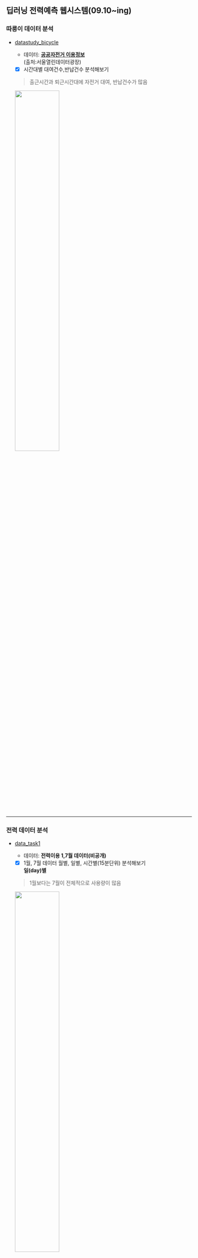 ## 딥러닝 전력예측 웹시스템(09.10~ing)   
  ### 따릉이 데이터 분석  
   - [datastudy_bicycle](https://github.com/Jimin980921/DeepLearning_websys/blob/master/datastudy_bicycle.ipynb)  
      - 데이터: __[공공자전거 이용정보](http://data.seoul.go.kr/dataList/OA-15245/F/1/datasetView.do)__   
      (출처:서울열린데이터광장)  
      
      -  [x] 시간대별 대여건수,반납건수 분석해보기  
      > 출근시간과 퇴근시간대에 자전거 대여, 반납건수가 많음  
      <img src="https://user-images.githubusercontent.com/57060127/95681212-91841400-0c19-11eb-9b68-81457d68d4ed.JPG" width=50%>
      <br>
      
   --------------------------------------------------------------------------------------------
   ### 전력 데이터 분석   
   - [data_task1](https://github.com/Jimin980921/DeepLearning_websys/blob/master/data_task1.ipynb)  
      - 데이터: __전력이용 1,7월 데이터(비공개)__    
     
      -  [x] 1월, 7월 데이터 월별, 일별, 시간별(15분단위) 분석해보기  
      __일(day)별__  
      > 1월보다는 7월이 전체적으로 사용량이 많음  
      <img src="https://user-images.githubusercontent.com/57060127/95681081-d8bdd500-0c18-11eb-9380-a979057b6a34.JPG" width=50%>  
      
      __시간(15분)별__   
      > 1월과 7월모두 아침 9시와 저녁 6시에 전력사용량 peak  
      > 새벽시간대보다 출근시간~퇴근시간대에 전력사용량이 많음   
      <img src="https://user-images.githubusercontent.com/57060127/95681080-d78ca800-0c18-11eb-8af6-cc74253fc09d.JPG" width=50%>  
      <br>
      
   - [data_task2](https://github.com/Jimin980921/DeepLearning_websys/blob/master/data_task2.ipynb)   
      -  [x] 요일별 분석해보기  
      > 일요일의 전력사용량이 상대적으로 낮은것으로보아 휴일에 전력사용량이 낮음  
      <img src="https://user-images.githubusercontent.com/57060127/95680939-0f472000-0c18-11eb-809c-296266b96c87.JPG" width=50%>
      <br>
      
   - [LSTM(ver.2)](https://github.com/Jimin980921/DeepLearning_websys/blob/master/data_task2.ipynb)  
      - 데이터: __전력이용 1,7월 데이터(비공개)__   
      
      -  [x] LSTM 분석   
      -  [x] LSTM 파라미터변경  
      -  [x] 온도요인추가하기  
      -  [x] 전력요인으로만 예측한것vs전력+온도요인예측 정확도 비교  
      
      i) optimizer= adam  
       __전력만__ 평균 오차율= 0.06  
       __전력+온도__ 평균 오차율= 0.46  
   
      ii) optimizer= RMSProp   
       __전력만__ 평균 오차율= 2.73  
       __전력+온도__ 평균 오차율= 3.33  
      > 전력만 사용했을때가 전력+온도를 함께 사용했을때보다 정확도가 높은 것을 알 수 있음  
      <br>
      
   - [LSTM(ver.4)](https://github.com/Jimin980921/DeepLearning_websys/blob/master/LSTM(ver.4).ipynb)  
      - 데이터: __전력이용 1년 데이터(비공개)__   
      
      -  [x] 전력요인으로만 예측한것vs전력+온도요인예측 정확도 비교  
      
      __전력만__ 평균절대비오차= 3.04   
      <img src="https://user-images.githubusercontent.com/57060127/102181907-b2edce80-3eee-11eb-8781-33fabfafb7b1.JPG" width=50%>
      
      __전력+온도__ 평균절대비오차= 4.54  
      <img src="https://user-images.githubusercontent.com/57060127/102181902-b1bca180-3eee-11eb-8704-5619780ad346.JPG" width=50%>
      
      > 전력만 사용했을때가 전력+온도를 함께 사용했을때보다 정확도 높은 것을 확인  
      <br>
      
   - [CNN+LSTM 하이브리드모델](https://github.com/Jimin980921/DeepLearning_websys/blob/master/CNN%2BLSTM(per_season).ipynb)  
      - 데이터: __전력이용 1년 데이터(비공개)__  
      
      -  [x] 계절성 모델  
      -  봄  
전력(2.97)            |  전력+온도(2.96)
:-------------------------:|:-------------------------:
![](https://user-images.githubusercontent.com/57060127/109316509-0b4a3080-788f-11eb-8188-6926bc517e62.png)  |  ![](https://user-images.githubusercontent.com/57060127/109316610-26b53b80-788f-11eb-9d55-35ffe772056e.png)  
<p>
  
  


   -  [LSTM 최종모델](https://github.com/Jimin980921/DeepLearning_websys/blob/master/LSTM(per_season).ipynb)  
      - 데이터: __전력이용 1년 데이터(비공개)__  
      
      -  [x] 계절성 모델   
      > 전력만 사용했을때가 전력+온도를 함께 사용했을때보다 정확도 높은 것을 확인  
      <br>
      
   - 조건별 모델 
      -  [X] 계절별(3-6월:봄, 6-8월:여름, 9-11월:가을, 12-2월:겨울)  
      -  [X] 요일별 예측모델 
      -  [X] 모델 합치기  
      <br>
      <br>
      
      ---------------------------------------------------------------------------------------------------------------
      ### Web개발실습  
   - Flask   
   설치: pip install flask (flask 웹 프레임워크 사용)    
   __anaconda prompt 관리자모드 -> 경로이동__   
      - app.py  
         python app.py 실행  
      - routing.py  
         python routing.py 실행  
   <br> 
   

  
   
   
   
   
   
  
   
  
      
  
  
